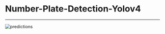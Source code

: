 # Number-Plate-Detection-Yolov4
--------------
![predictions](https://user-images.githubusercontent.com/108931665/210648796-c7a897f6-5e3e-48ff-a174-078e6f9c14fc.jpg)

